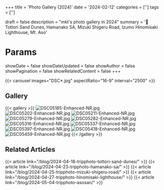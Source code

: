+++
title = 'Photo Gallery (2024)'
date = '2024-02-12'
categories = ['']
tags = ['']

draft = false
description = "mkt's photo gallery in 2024"
summary = '📍 Tottori Sand Dunes, Hamanako SA, Mizuki Shigeru Road, Izumo Hinomisaki Lighthouse, Mt. Aso'

# Params
showDate = false
showDateUpdated = false
showAuthor = false
showPagination = false
showRelatedContent = false
+++


{{< carousel images="DSC*.jpg" aspectRatio="16-9" interval="2500" >}}


## Gallery

{{< gallery >}}
  <img src="DSC05185-Enhanced-NR.jpg" alt="DSC05185-Enhanced-NR.jpg" class="grid-w33" />
  <img src="DSC05202-Enhanced-NR.jpg" alt="DSC05202-Enhanced-NR.jpg" class="grid-w33" />
  <img src="DSC05211-Enhanced-NR.jpg" alt="DSC05211-Enhanced-NR.jpg" class="grid-w33" />
  <img src="DSC05279-Enhanced-NR.jpg" alt="DSC05279-Enhanced-NR.jpg" class="grid-w33" />
  <img src="DSC05282-Enhanced-NR.jpg" alt="DSC05282-Enhanced-NR.jpg" class="grid-w33" />
  <img src="DSC05316-Enhanced-NR.jpg" alt="DSC05316-Enhanced-NR.jpg" class="grid-w33" />
  <img src="DSC05337-Enhanced-NR.jpg" alt="DSC05337-Enhanced-NR.jpg" class="grid-w33" />
  <img src="DSC05397-Enhanced-NR.jpg" alt="DSC05397-Enhanced-NR.jpg" class="grid-w33" />
  <img src="DSC05418-Enhanced-NR.jpg" alt="DSC05418-Enhanced-NR.jpg" class="grid-w33" />
  <img src="DSC05459-Enhanced-NR.jpg" alt="DSC05459-Enhanced-NR.jpg" class="grid-w33" />
{{< /gallery >}}


## Related Articles

{{< article link="/blog/2024-04-18-tripphoto-tottori-sand-dunes/" >}}
{{< article link="/blog/2024-04-23-tripphoto-hamanako-sa/" >}}
{{< article link="/blog/2024-04-25-tripphoto-mizuki-shigeru-road/" >}}
{{< article link="/blog/2024-04-27-tripphoto-hinomisaki-lighthouse/" >}}
{{< article link="/blog/2024-05-04-tripphoto-asosan/" >}}

